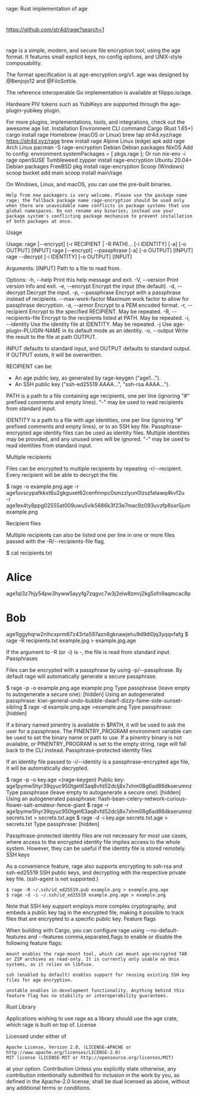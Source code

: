 rage: Rust implementation of age

##
#
https://github.com/str4d/rage?search=1
#
##

rage is a simple, modern, and secure file encryption tool, using the age format. It features small explicit keys, no config options, and UNIX-style composability.

The format specification is at age-encryption.org/v1. age was designed by @Benjojo12 and @FiloSottile.

The reference interoperable Go implementation is available at filippo.io/age.

Hardware PIV tokens such as YubiKeys are supported through the age-plugin-yubikey plugin.

For more plugins, implementations, tools, and integrations, check out the awesome age list.
Installation
Environment 	CLI command
Cargo (Rust 1.65+) 	cargo install rage
Homebrew (macOS or Linux) 	brew tap str4d.xyz/rage https://str4d.xyz/rage
brew install rage
Alpine Linux (edge) 	apk add rage
Arch Linux 	pacman -S rage-encryption
Debian 	Debian packages
NixOS 	Add to config: environment.systemPackages = [ pkgs.rage ];
Or run nix-env -i rage
openSUSE Tumbleweed 	zypper install rage-encryption
Ubuntu 20.04+ 	Debian packages
FreeBSD 	pkg install rage-encryption
Scoop (Windows) 	scoop bucket add main
scoop install main/rage

On Windows, Linux, and macOS, you can use the pre-built binaries.

    Help from new packagers is very welcome. Please use the package name rage; the fallback package name rage-encryption should be used only when there are unavoidable name conflicts in package systems that use global namespaces. Do not rename any binaries; instead use your package system's conflicting package mechanism to prevent installation of both packages at once.

Usage

Usage: rage [--encrypt] (-r RECIPIENT | -R PATH)... [-i IDENTITY] [-a] [-o OUTPUT] [INPUT]
       rage [--encrypt] --passphrase [-a] [-o OUTPUT] [INPUT]
       rage --decrypt [-i IDENTITY] [-o OUTPUT] [INPUT]

Arguments:
  [INPUT]  Path to a file to read from.

Options:
  -h, --help                    Print this help message and exit.
  -V, --version                 Print version info and exit.
  -e, --encrypt                 Encrypt the input (the default).
  -d, --decrypt                 Decrypt the input.
  -p, --passphrase              Encrypt with a passphrase instead of recipients.
      --max-work-factor <WF>    Maximum work factor to allow for passphrase decryption.
  -a, --armor                   Encrypt to a PEM encoded format.
  -r, --recipient <RECIPIENT>   Encrypt to the specified RECIPIENT. May be repeated.
  -R, --recipients-file <PATH>  Encrypt to the recipients listed at PATH. May be repeated.
  -i, --identity <IDENTITY>     Use the identity file at IDENTITY. May be repeated.
  -j <PLUGIN-NAME>              Use age-plugin-PLUGIN-NAME in its default mode as an identity.
  -o, --output <OUTPUT>         Write the result to the file at path OUTPUT.

INPUT defaults to standard input, and OUTPUT defaults to standard output.
If OUTPUT exists, it will be overwritten.

RECIPIENT can be:
- An age public key, as generated by rage-keygen ("age1...").
- An SSH public key ("ssh-ed25519 AAAA...", "ssh-rsa AAAA...").

PATH is a path to a file containing age recipients, one per line
(ignoring "#" prefixed comments and empty lines). "-" may be used to
read recipients from standard input.

IDENTITY is a path to a file with age identities, one per line
(ignoring "#" prefixed comments and empty lines), or to an SSH key file.
Passphrase-encrypted age identity files can be used as identity files.
Multiple identities may be provided, and any unused ones will be ignored.
"-" may be used to read identities from standard input.

Multiple recipients

Files can be encrypted to multiple recipients by repeating -r/--recipient. Every recipient will be able to decrypt the file.

$ rage -o example.png.age -r age1uvscypafkkxt6u2gkguxet62cenfmnpc0smzzlyun0lzszfatawq4kvf2u \
    -r age1ex4ty8ppg02555at009uwu5vlk5686k3f23e7mac9z093uvzfp8sxr5jum example.png

Recipient files

Multiple recipients can also be listed one per line in one or more files passed with the -R/--recipients-file flag.

$ cat recipients.txt
# Alice
age1ql3z7hjy54pw3hyww5ayyfg7zqgvc7w3j2elw8zmrj2kg5sfn9aqmcac8p
# Bob
age1lggyhqrw2nlhcxprm67z43rta597azn8gknawjehu9d9dl0jq3yqqvfafg
$ rage -R recipients.txt example.jpg > example.jpg.age

If the argument to -R (or -i) is -, the file is read from standard input.
Passphrases

Files can be encrypted with a passphrase by using -p/--passphrase. By default rage will automatically generate a secure passphrase.

$ rage -p -o example.png.age example.png
Type passphrase (leave empty to autogenerate a secure one): [hidden]
Using an autogenerated passphrase:
    kiwi-general-undo-bubble-dwarf-dizzy-fame-side-sunset-sibling
$ rage -d example.png.age >example.png
Type passphrase: [hidden]

If a binary named pinentry is available in $PATH, it will be used to ask the user for a passphrase. The PINENTRY_PROGRAM environment variable can be used to set the binary name or path to use. If a pinentry binary is not available, or PINENTRY_PROGRAM is set to the empty string, rage will fall back to the CLI instead.
Passphrase-protected identity files

If an identity file passed to -i/--identity is a passphrase-encrypted age file, it will be automatically decrypted.

$ rage -p -o key.age <(rage-keygen)
Public key: age1pymw5hyr39qyuc950tget63aq8vfd52dclj8x7xhm08g6ad86dkserumnz
Type passphrase (leave empty to autogenerate a secure one): [hidden]
Using an autogenerated passphrase:
    flash-bean-celery-network-curious-flower-salt-amateur-fence-giant
$ rage -r age1pymw5hyr39qyuc950tget63aq8vfd52dclj8x7xhm08g6ad86dkserumnz secrets.txt > secrets.txt.age
$ rage -d -i key.age secrets.txt.age > secrets.txt
Type passphrase: [hidden]

Passphrase-protected identity files are not necessary for most use cases, where access to the encrypted identity file implies access to the whole system. However, they can be useful if the identity file is stored remotely.
SSH keys

As a convenience feature, rage also supports encrypting to ssh-rsa and ssh-ed25519 SSH public keys, and decrypting with the respective private key file. (ssh-agent is not supported.)

```
$ rage -R ~/.ssh/id_ed25519.pub example.png > example.png.age
$ rage -d -i ~/.ssh/id_ed25519 example.png.age > example.png
```

Note that SSH key support employs more complex cryptography, and embeds a public key tag in the encrypted file, making it possible to track files that are encrypted to a specific public key.
Feature flags

When building with Cargo, you can configure rage using --no-default-features and --features comma,separated,flags to enable or disable the following feature flags:

    mount enables the rage-mount tool, which can mount age-encrypted TAR or ZIP archives as read-only. It is currently only usable on Unix systems, as it relies on libfuse.

    ssh (enabled by default) enables support for reusing existing SSH key files for age encryption.

    unstable enables in-development functionality. Anything behind this feature flag has no stability or interoperability guarantees.

Rust Library

Applications wishing to use rage as a library should use the age crate, which rage is built on top of.
License

Licensed under either of

    Apache License, Version 2.0, (LICENSE-APACHE or http://www.apache.org/licenses/LICENSE-2.0)
    MIT license (LICENSE-MIT or http://opensource.org/licenses/MIT)

at your option.
Contribution
Unless you explicitly state otherwise, any contribution intentionally submitted for inclusion in the work by you, as defined in the Apache-2.0 license, shall be dual licensed as above, without any additional terms or conditions.
